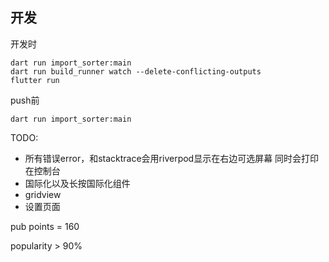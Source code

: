 ## 开发
开发时
```
dart run import_sorter:main
dart run build_runner watch --delete-conflicting-outputs
flutter run
```

push前

```
dart run import_sorter:main
```
TODO:

- 所有错误error，和stacktrace会用riverpod显示在右边可选屏幕
同时会打印在控制台
- 国际化以及长按国际化组件
- gridview
- 设置页面


















pub points = 160

popularity > 90%
